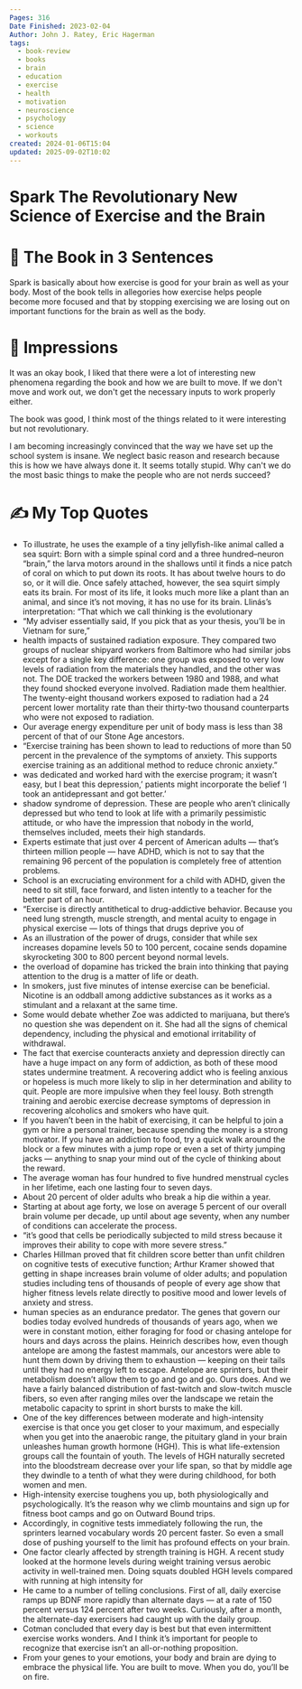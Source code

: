 ```yaml
---
Pages: 316
Date Finished: 2023-02-04
Author: John J. Ratey, Eric Hagerman
tags:
  - book-review
  - books
  - brain
  - education
  - exercise
  - health
  - motivation
  - neuroscience
  - psychology
  - science
  - workouts
created: 2024-01-06T15:04
updated: 2025-09-02T10:02
---
```

# Spark The Revolutionary New Science of Exercise and the Brain


# 🚀 The Book in 3 Sentences
Spark is basically about how exercise is good for your brain as well as your body. Most of the book tells in allegories how exercise helps people become more focused and that by stopping exercising we are losing out on important functions for the brain as well as the body. 

# 🎨 Impressions
It was an okay book, I liked that there were a lot of interesting new phenomena regarding the book and how we are built to move. If we don't move and work out, we don't get the necessary inputs to work properly either. 

The book was good, I think most of the things related to it were interesting but not revolutionary. 

I am becoming increasingly convinced that the way we have set up the school system is insane. We neglect basic reason and research because this is how we have always done it. It seems totally stupid.  Why can't we do the most basic things to make the people who are not nerds succeed? 

# ✍️ My Top  Quotes

- To illustrate, he uses the example of a tiny jellyfish-like animal called a sea squirt: Born with a simple spinal cord and a three hundred–neuron “brain,” the larva motors around in the shallows until it finds a nice patch of coral on which to put down its roots. It has about twelve hours to do so, or it will die. Once safely attached, however, the sea squirt simply eats its brain. For most of its life, it looks much more like a plant than an animal, and since it’s not moving, it has no use for its brain. Llinás’s interpretation: “That which we call thinking is the evolutionary
- “My adviser essentially said, If you pick that as your thesis, you’ll be in Vietnam for sure,”
- health impacts of sustained radiation exposure. They compared two groups of nuclear shipyard workers from Baltimore who had similar jobs except for a single key difference: one group was exposed to very low levels of radiation from the materials they handled, and the other was not. The DOE tracked the workers between 1980 and 1988, and what they found shocked everyone involved. Radiation made them healthier. The twenty-eight thousand workers exposed to radiation had a 24 percent lower mortality rate than their thirty-two thousand counterparts who were not exposed to radiation.
- Our average energy expenditure per unit of body mass is less than 38 percent of that of our Stone Age ancestors.
- “Exercise training has been shown to lead to reductions of more than 50 percent in the prevalence of the symptoms of anxiety. This supports exercise training as an additional method to reduce chronic anxiety.”
- was dedicated and worked hard with the exercise program; it wasn’t easy, but I beat this depression,’ patients might incorporate the belief ‘I took an antidepressant and got better.’
- shadow syndrome of depression. These are people who aren’t clinically depressed but who tend to look at life with a primarily pessimistic attitude, or who have the impression that nobody in the world, themselves included, meets their high standards.
- Experts estimate that just over 4 percent of American adults — that’s thirteen million people — have ADHD, which is not to say that the remaining 96 percent of the population is completely free of attention problems.
- School is an excruciating environment for a child with ADHD, given the need to sit still, face forward, and listen intently to a teacher for the better part of an hour.
- “Exercise is directly antithetical to drug-addictive behavior. Because you need lung strength, muscle strength, and mental acuity to engage in physical exercise — lots of things that drugs deprive you of
- As an illustration of the power of drugs, consider that while sex increases dopamine levels 50 to 100 percent, cocaine sends dopamine skyrocketing 300 to 800 percent beyond normal levels.
- the overload of dopamine has tricked the brain into thinking that paying attention to the drug is a matter of life or death.
- In smokers, just five minutes of intense exercise can be beneficial. Nicotine is an oddball among addictive substances as it works as a stimulant and a relaxant at the same time.
- Some would debate whether Zoe was addicted to marijuana, but there’s no question she was dependent on it. She had all the signs of chemical dependency, including the physical and emotional irritability of withdrawal.
- The fact that exercise counteracts anxiety and depression directly can have a huge impact on any form of addiction, as both of these mood states undermine treatment. A recovering addict who is feeling anxious or hopeless is much more likely to slip in her determination and ability to quit. People are more impulsive when they feel lousy. Both strength training and aerobic exercise decrease symptoms of depression in recovering alcoholics and smokers who have quit.
- If you haven’t been in the habit of exercising, it can be helpful to join a gym or hire a personal trainer, because spending the money is a strong motivator. If you have an addiction to food, try a quick walk around the block or a few minutes with a jump rope or even a set of thirty jumping jacks — anything to snap your mind out of the cycle of thinking about the reward.
- The average woman has four hundred to five hundred menstrual cycles in her lifetime, each one lasting four to seven days.
- About 20 percent of older adults who break a hip die within a year.
- Starting at about age forty, we lose on average 5 percent of our overall brain volume per decade, up until about age seventy, when any number of conditions can accelerate the process.
- “it’s good that cells be periodically subjected to mild stress because it improves their ability to cope with more severe stress.”
- Charles Hillman proved that fit children score better than unfit children on cognitive tests of executive function; Arthur Kramer showed that getting in shape increases brain volume of older adults; and population studies including tens of thousands of people of every age show that higher fitness levels relate directly to positive mood and lower levels of anxiety and stress.
- human species as an endurance predator. The genes that govern our bodies today evolved hundreds of thousands of years ago, when we were in constant motion, either foraging for food or chasing antelope for hours and days across the plains. Heinrich describes how, even though antelope are among the fastest mammals, our ancestors were able to hunt them down by driving them to exhaustion — keeping on their tails until they had no energy left to escape. Antelope are sprinters, but their metabolism doesn’t allow them to go and go and go. Ours does. And we have a fairly balanced distribution of fast-twitch and slow-twitch muscle fibers, so even after ranging miles over the landscape we retain the metabolic capacity to sprint in short bursts to make the kill.
- One of the key differences between moderate and high-intensity exercise is that once you get closer to your maximum, and especially when you get into the anaerobic range, the pituitary gland in your brain unleashes human growth hormone (HGH). This is what life-extension groups call the fountain of youth. The levels of HGH naturally secreted into the bloodstream decrease over your life span, so that by middle age they dwindle to a tenth of what they were during childhood, for both women and men.
- High-intensity exercise toughens you up, both physiologically and psychologically. It’s the reason why we climb mountains and sign up for fitness boot camps and go on Outward Bound trips.
- Accordingly, in cognitive tests immediately following the run, the sprinters learned vocabulary words 20 percent faster. So even a small dose of pushing yourself to the limit has profound effects on your brain.
- One factor clearly affected by strength training is HGH. A recent study looked at the hormone levels during weight training versus aerobic activity in well-trained men. Doing squats doubled HGH levels compared with running at high intensity for
- He came to a number of telling conclusions. First of all, daily exercise ramps up BDNF more rapidly than alternate days — at a rate of 150 percent versus 124 percent after two weeks. Curiously, after a month, the alternate-day exercisers had caught up with the daily group.
- Cotman concluded that every day is best but that even intermittent exercise works wonders. And I think it’s important for people to recognize that exercise isn’t an all-or-nothing proposition.
- From your genes to your emotions, your body and brain are dying to embrace the physical life. You are built to move. When you do, you’ll be on fire.
